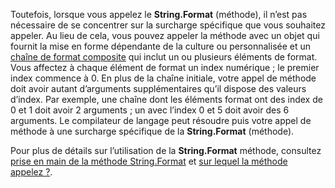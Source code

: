  
Toutefois, lorsque vous appelez le **String.Format** (méthode), il n’est pas nécessaire de se concentrer sur la surcharge spécifique que vous souhaitez appeler. Au lieu de cela, vous pouvez appeler la méthode avec un objet qui fournit la mise en forme dépendante de la culture ou personnalisée et un [chaîne de format composite](~/docs/standard/base-types/composite-formatting.md) qui inclut un ou plusieurs éléments de format. Vous affectez à chaque élément de format un index numérique ; le premier index commence à 0. En plus de la chaîne initiale, votre appel de méthode doit avoir autant d’arguments supplémentaires qu’il dispose des valeurs d’index. Par exemple, une chaîne dont les éléments format ont des index de 0 et 1 doit avoir 2 arguments ; un avec l’index 0 et 5 doit avoir des 6 arguments. Le compilateur de langage peut résoudre puis votre appel de méthode à une surcharge spécifique de la **String.Format** (méthode).   

Pour plus de détails sur l’utilisation de la **String.Format** méthode, consultez [prise en main de la méthode String.Format](#Starting) et [sur lequel la méthode appelez ?](#FTaskList).   
